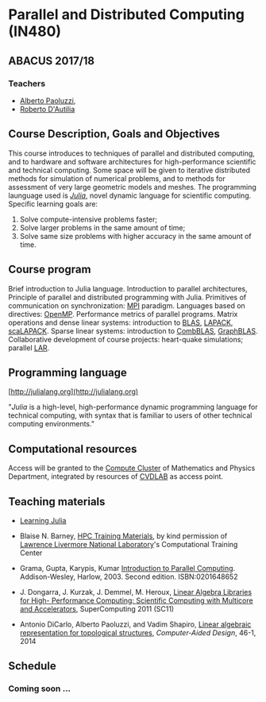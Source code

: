 # Parallel and Distributed Computing (IN480)

## ABACUS 2017/18

### Teachers

*	[Alberto Paoluzzi](http://paoluzzi.dia.uniroma3.it), 
*	[Roberto D'Autilia](https://www.researchgate.net/profile/Roberto_DAutilia)

## Course Description, Goals and Objectives

This course introduces to techniques of parallel and  distributed computing, and to hardware and software architectures for high-performance scientific and technical computing. Some space will be given to iterative distributed methods for simulation of numerical problems, and to methods for assessment of very large geometric models and meshes. The programming launguage used is [_Julia_](http://julialang.org), novel dynamic language for scientific computing. Specific learning goals are:

1. Solve compute-intensive problems faster;
2. Solve larger problems in the same amount of time;
3. Solve same size problems with higher accuracy in the same amount of time.

## Course program

Brief introduction to Julia language. Introduction to parallel architectures, Principle of parallel and distributed programming with Julia. Primitives of communication on synchronization: [MPI](https://www.open-mpi.org) paradigm. Languages based on directives: [OpenMP](http://openmp.org/wp/). Performance metrics of parallel programs. Matrix operations and dense linear systems: introduction to [BLAS](http://www.netlib.org/blas/), [LAPACK](http://www.netlib.org/blas/), [scaLAPACK](http://www.netlib.org/scalapack/). Sparse linear systems: introduction to [CombBLAS](http://gauss.cs.ucsb.edu/~aydin/CombBLAS/html/), [GraphBLAS](http://graphblas.org/index.php/Graph_BLAS_Forum). Collaborative development of course projects: heart-quake simulations; parallel  [LAR](https://github.com/cvdlab/LAR.jl).

## Programming language

[http://julialang.org](http://julialang.org)

"_Julia_ is a high-level, high-performance dynamic programming language for technical computing, with syntax that is familiar to users of other technical computing environments."

## Computational resources

Access will be granted to the [Compute Cluster](http://web-cluster.fis.uniroma3.it)  of Mathematics and Physics Department, integrated by resources of [CVDLAB](http://cvdlab.org) as access point.

## Teaching materials

*	[Learning Julia](https://www.manning.com/books/julia-in-action)

*	Blaise N. Barney, [HPC Training Materials](https://computing.llnl.gov/tutorials/parallel_comp/), by kind permission of [Lawrence Livermore National Laboratory](https://www.llnl.gov)'s Computational Training Center

*	Grama, Gupta, Karypis, Kumar [Introduction to Parallel Computing](http://srmcse.weebly.com/uploads/8/9/0/9/8909020/introduction_to_parallel_computing_second_edition-ananth_grama..pdf). Addison-Wesley, Harlow, 2003. Second edition. ISBN:0201648652

*	J. Dongarra, J. Kurzak, J. Demmel, M. Heroux, [Linear Algebra Libraries for High- Performance Computing: Scientific Computing with Multicore and Accelerators](http://www.netlib.org/utk/people/JackDongarra/SLIDES/sc2011-tutorial.pdf), SuperComputing 2011 (SC11)

*	Antonio DiCarlo, Alberto Paoluzzi, and Vadim Shapiro, [Linear algebraic representation for topological structures](http://www.sciencedirect.com/science/article/pii/S001044851300184X), _Computer-Aided Design_, 46-1, 2014

## Schedule

### Coming soon ...

<!-- to be used as an exmaple
### March 2017

| # | date | arguments | category |
|--:|------|-----------|----------|
| 1 | Mon  6 | [Introduction to Julia](lessons/2017-03-06/lecture-01.pdf) | Programming |
| 2 | Wed  8 | [Overview of parallel computing](lessons/2017-03-08/lecture-02.pdf) | Theory |
| 3 | Mon  13 | [Git & GitHub, Julia packages](lessons/2017-03-13/lecture-03.pdf) | Programming |
| 4 | Wed 15 | [Concepts and Terminology](lessons/2017-03-15/lecture-04.pdf) | Theory |
| 5 | Mon 20 | [Parallel Architectures and Programming Models](lessons/2017-03-20/) | Theory |
| 6 | Wed 22 | x | Practice |
| 7 | Mon 27 | [Parallel Programming in Julia](lessons/2017-03-27/) | Programming |
| 8 | Wed 29 | [Parallel Programming in Julia](lessons/2017-03-29/) | Theory |
-->
